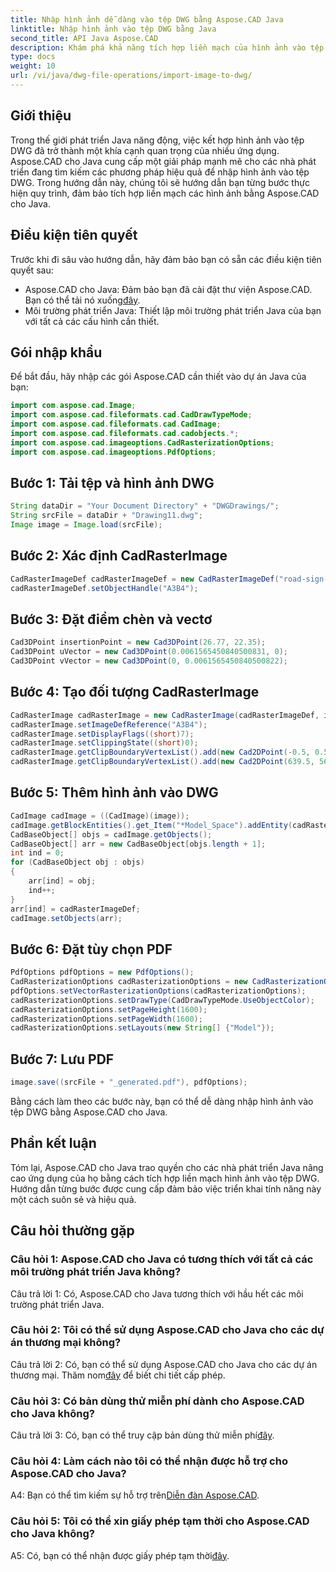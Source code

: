 ```yaml
---
title: Nhập hình ảnh dễ dàng vào tệp DWG bằng Aspose.CAD Java
linktitle: Nhập hình ảnh vào tệp DWG bằng Java
second_title: API Java Aspose.CAD
description: Khám phá khả năng tích hợp liền mạch của hình ảnh vào tệp DWG bằng Aspose.CAD cho Java. Hãy làm theo hướng dẫn từng bước của chúng tôi để phát triển hiệu quả.
type: docs
weight: 10
url: /vi/java/dwg-file-operations/import-image-to-dwg/
---
```

## Giới thiệu

Trong thế giới phát triển Java năng động, việc kết hợp hình ảnh vào tệp DWG đã trở thành một khía cạnh quan trọng của nhiều ứng dụng. Aspose.CAD cho Java cung cấp một giải pháp mạnh mẽ cho các nhà phát triển đang tìm kiếm các phương pháp hiệu quả để nhập hình ảnh vào tệp DWG. Trong hướng dẫn này, chúng tôi sẽ hướng dẫn bạn từng bước thực hiện quy trình, đảm bảo tích hợp liền mạch các hình ảnh bằng Aspose.CAD cho Java.

## Điều kiện tiên quyết

Trước khi đi sâu vào hướng dẫn, hãy đảm bảo bạn có sẵn các điều kiện tiên quyết sau:
- Aspose.CAD cho Java: Đảm bảo bạn đã cài đặt thư viện Aspose.CAD. Bạn có thể tải nó xuống[đây](https://releases.aspose.com/cad/java/).
- Môi trường phát triển Java: Thiết lập môi trường phát triển Java của bạn với tất cả các cấu hình cần thiết.

## Gói nhập khẩu

Để bắt đầu, hãy nhập các gói Aspose.CAD cần thiết vào dự án Java của bạn:

```java
import com.aspose.cad.Image;
import com.aspose.cad.fileformats.cad.CadDrawTypeMode;
import com.aspose.cad.fileformats.cad.CadImage;
import com.aspose.cad.fileformats.cad.cadobjects.*;
import com.aspose.cad.imageoptions.CadRasterizationOptions;
import com.aspose.cad.imageoptions.PdfOptions;
```

## Bước 1: Tải tệp và hình ảnh DWG

```java
String dataDir = "Your Document Directory" + "DWGDrawings/";
String srcFile = dataDir + "Drawing11.dwg";
Image image = Image.load(srcFile);
```

## Bước 2: Xác định CadRasterImage

```java
CadRasterImageDef cadRasterImageDef = new CadRasterImageDef("road-sign-custom.png", 640, 562);
cadRasterImageDef.setObjectHandle("A3B4");
```

## Bước 3: Đặt điểm chèn và vectơ

```java
Cad3DPoint insertionPoint = new Cad3DPoint(26.77, 22.35);
Cad3DPoint uVector = new Cad3DPoint(0.0061565450840500831, 0);
Cad3DPoint vVector = new Cad3DPoint(0, 0.0061565450840500822);
```

## Bước 4: Tạo đối tượng CadRasterImage

```java
CadRasterImage cadRasterImage = new CadRasterImage(cadRasterImageDef, insertionPoint, uVector, vVector);
cadRasterImage.setImageDefReference("A3B4");
cadRasterImage.setDisplayFlags((short)7);
cadRasterImage.setClippingState((short)0);
cadRasterImage.getClipBoundaryVertexList().add(new Cad2DPoint(-0.5, 0.5));
cadRasterImage.getClipBoundaryVertexList().add(new Cad2DPoint(639.5, 561.5));
```

## Bước 5: Thêm hình ảnh vào DWG

```java
CadImage cadImage = ((CadImage)(image));
cadImage.getBlockEntities().get_Item("*Model_Space").addEntity(cadRasterImage);
CadBaseObject[] objs = cadImage.getObjects();
CadBaseObject[] arr = new CadBaseObject[objs.length + 1];
int ind = 0;
for (CadBaseObject obj : objs)
{
    arr[ind] = obj;
    ind++;
}
arr[ind] = cadRasterImageDef;
cadImage.setObjects(arr);
```

## Bước 6: Đặt tùy chọn PDF

```java
PdfOptions pdfOptions = new PdfOptions();
CadRasterizationOptions cadRasterizationOptions = new CadRasterizationOptions();
pdfOptions.setVectorRasterizationOptions(cadRasterizationOptions);
cadRasterizationOptions.setDrawType(CadDrawTypeMode.UseObjectColor);
cadRasterizationOptions.setPageHeight(1600);
cadRasterizationOptions.setPageWidth(1600);
cadRasterizationOptions.setLayouts(new String[] {"Model"});
```

## Bước 7: Lưu PDF

```java
image.save((srcFile + "_generated.pdf"), pdfOptions);
```

Bằng cách làm theo các bước này, bạn có thể dễ dàng nhập hình ảnh vào tệp DWG bằng Aspose.CAD cho Java.

## Phần kết luận

Tóm lại, Aspose.CAD cho Java trao quyền cho các nhà phát triển Java nâng cao ứng dụng của họ bằng cách tích hợp liền mạch hình ảnh vào tệp DWG. Hướng dẫn từng bước được cung cấp đảm bảo việc triển khai tính năng này một cách suôn sẻ và hiệu quả.

## Câu hỏi thường gặp

### Câu hỏi 1: Aspose.CAD cho Java có tương thích với tất cả các môi trường phát triển Java không?

Câu trả lời 1: Có, Aspose.CAD cho Java tương thích với hầu hết các môi trường phát triển Java.

### Câu hỏi 2: Tôi có thể sử dụng Aspose.CAD cho Java cho các dự án thương mại không?

 Câu trả lời 2: Có, bạn có thể sử dụng Aspose.CAD cho Java cho các dự án thương mại. Thăm nom[đây](https://purchase.aspose.com/buy) để biết chi tiết cấp phép.

### Câu hỏi 3: Có bản dùng thử miễn phí dành cho Aspose.CAD cho Java không?

 Câu trả lời 3: Có, bạn có thể truy cập bản dùng thử miễn phí[đây](https://releases.aspose.com/).

### Câu hỏi 4: Làm cách nào tôi có thể nhận được hỗ trợ cho Aspose.CAD cho Java?

 A4: Bạn có thể tìm kiếm sự hỗ trợ trên[Diễn đàn Aspose.CAD](https://forum.aspose.com/c/cad/19).

### Câu hỏi 5: Tôi có thể xin giấy phép tạm thời cho Aspose.CAD cho Java không?

 A5: Có, bạn có thể nhận được giấy phép tạm thời[đây](https://purchase.aspose.com/temporary-license/).